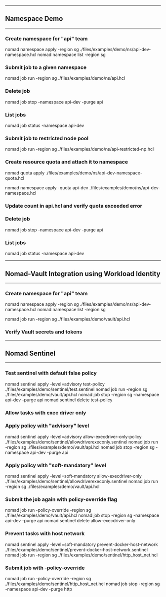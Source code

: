 ----------------------------------------------------------------------
## Namespace Demo 
----------------------------------------------------------------------

### Create namespace for "api" team
nomad namespace apply -region sg ./files/examples/demo/ns/api-dev-namespace.hcl 
nomad namespace list -region sg

### Submit job to a given namespace
nomad job run -region sg ./files/examples/demo/ns/api.hcl 

### Delete job
nomad job stop -namespace api-dev -purge api

### List jobs
nomad job status -namespace api-dev

### Submit job to restricted node pool 
nomad job run -region sg ./files/examples/demo/ns/api-restricted-np.hcl 

### Create resource quota and attach it to namespace
nomad quota apply ./files/examples/demo/ns/api-dev-namespace-quota.hcl 

nomad namespace apply -quota api-dev ./files/examples/demo/ns/api-dev-namespace.hcl 

### Update count in api.hcl and verify quota exceeded error

### Delete job
nomad job stop -namespace api-dev -purge api

### List jobs
nomad job status -namespace api-dev




----------------------------------------------------------------------
## Nomad-Vault Integration using Workload Identity
----------------------------------------------------------------------

### Create namespace for "api" team
nomad namespace apply -region sg ./files/examples/demo/ns/api-dev-namespace.hcl 
nomad namespace list -region sg


nomad job run -region sg ./files/examples/demo/vault/api.hcl 

### Verify Vault secrets and tokens 




----------------------------------------------------------------------
## Nomad Sentinel 
----------------------------------------------------------------------
### Test sentinel with default false policy
nomad sentinel apply -level=advisory test-policy ./files/examples/demo/sentinel/test.sentinel
nomad job run -region sg ./files/examples/demo/vault/api.hcl 
nomad job stop -region sg -namespace api-dev -purge api 
nomad sentinel delete test-policy


### Allow tasks with exec driver only
### Apply policy with "advisory" level
nomad sentinel apply -level=advisory allow-execdriver-only-policy ./files/examples/demo/sentinel/allowdriverexeconly.sentinel
nomad job run -region sg ./files/examples/demo/vault/api.hcl 
nomad job stop -region sg -namespace api-dev -purge api 

### Apply policy with "soft-mandatory" level
nomad sentinel apply -level=soft-mandatory allow-execdriver-only ./files/examples/demo/sentinel/allowdriverexeconly.sentinel
nomad job run -region sg ./files/examples/demo/vault/api.hcl 

### Submit the job again with policy-override flag
nomad job run -policy-override -region sg ./files/examples/demo/vault/api.hcl 
nomad job stop -region sg -namespace api-dev -purge api 
nomad sentinel delete allow-execdriver-only

### Prevent tasks with host network
nomad sentinel apply -level=soft-mandatory prevent-docker-host-network ./files/examples/demo/sentinel/prevent-docker-host-network.sentinel
nomad job run -region sg ./files/examples/demo/sentinel/http_host_net.hcl 
### Submit job with -policy-override
nomad job run -policy-override -region sg ./files/examples/demo/sentinel/http_host_net.hcl 
nomad job stop -region sg -namespace api-dev -purge http 